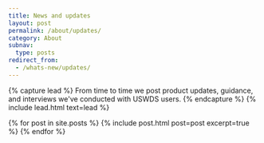 ```yaml
---
title: News and updates
layout: post
permalink: /about/updates/
category: About
subnav:
  type: posts
redirect_from:
  - /whats-new/updates/
---
```

{% capture lead %}
From time to time we post product updates, guidance, and interviews
we've conducted with USWDS users.
{% endcapture %}
{% include lead.html text=lead %}

{% for post in site.posts %}
  {% include post.html post=post excerpt=true %}
{% endfor %}
